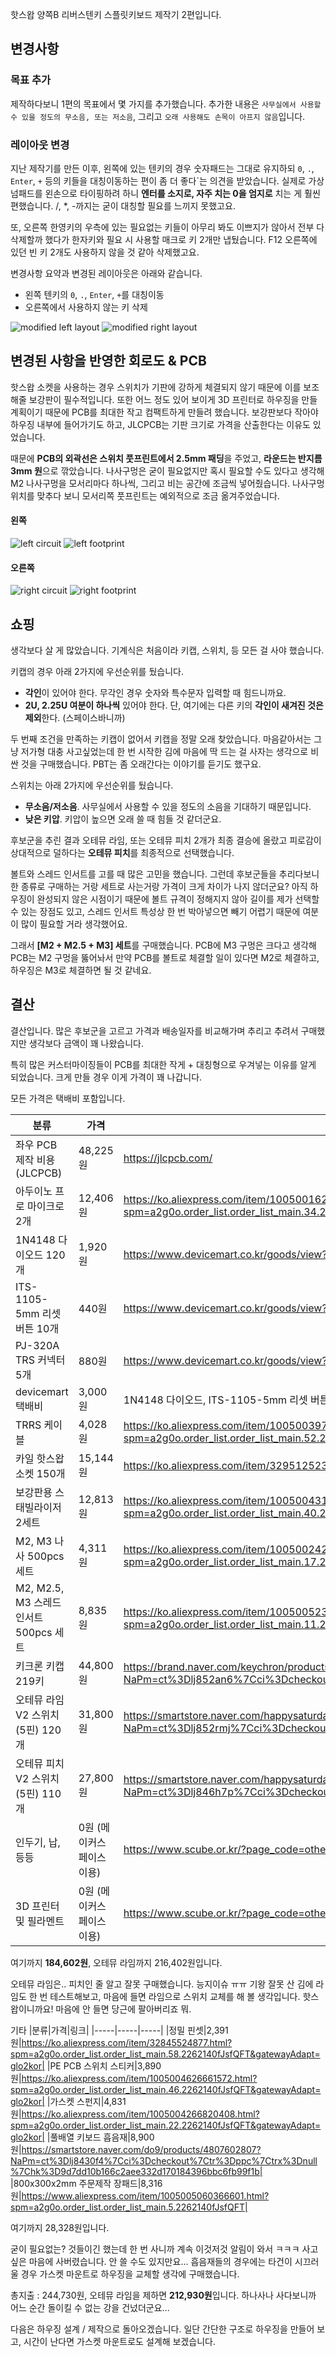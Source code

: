 핫스왑 양쪽B 리버스텐키 스플릿키보드 제작기 2편입니다.

## 변경사항
### 목표 추가
제작하다보니 1편의 목표에서 몇 가지를 추가했습니다. 추가한 내용은 `사무실에서 사용할 수 있을 정도의 무소음, 또는 저소음`, 그리고 `오래 사용해도 손목이 아프지 않음`입니다.

### 레이아웃 변경
지난 제작기를 만든 이후, 왼쪽에 있는 텐키의 경우 숫자패드는 그대로 유지하되 `0`, `.`, `Enter`, `+` 등의 키들을 대칭이동하는 편이 좀 더 좋다`는 의견을 받았습니다. 실제로 가상 넘패드를 왼손으로 타이핑하려 하니 **엔터를 소지로, 자주 치는 0을 엄지로** 치는 게 훨씬 편했습니다. /, *, -까지는 굳이 대칭할 필요를 느끼지 못했고요.

또, 오른쪽 한영키의 우측에 있는 필요없는 키들이 아무리 봐도 이쁘지가 않아서 전부 다 삭제할까 했다가 한자키와 필요 시 사용할 매크로 키 2개만 냅뒀습니다. F12 오른쪽에 있던 빈 키 2개도 사용하지 않을 것 같아 삭제했고요.

변경사항 요약과 변경된 레이아웃은 아래와 같습니다.
 - 왼쪽 텐키의 `0`, `.`, `Enter`, `+`를 대칭이동
 - 오른쪽에서 사용하지 않는 키 삭제

![modified left layout](./layout-left-reversednumpad.png)
![modified right layout](./layout-right.png)

## 변경된 사항을 반영한 회로도 & PCB
핫스왑 소켓을 사용하는 경우 스위치가 기판에 강하게 체결되지 않기 때문에 이를 보조해줄 보강판이 필수적입니다. 또한 어느 정도 있어 보이게 3D 프린터로 하우징을 만들 계획이기 때문에 PCB를 최대한 작고 컴팩트하게 만들려 했습니다. 보강판보다 작아야 하우징 내부에 들어가기도 하고, JLCPCB는 기판 크기로 가격을 산출한다는 이유도 있었습니다.

때문에 **PCB의 외곽선은 스위치 풋프린트에서 2.5mm 패딩**을 주었고, **라운드는 반지름 3mm 원**으로 깎았습니다. 나사구멍은 굳이 필요없지만 혹시 필요할 수도 있다고 생각해 M2 나사구멍을 모서리마다 하나씩, 그리고 비는 공간에 조금씩 넣어줬습니다. 나사구멍 위치를 맞추다 보니 모서리쪽 풋프린트는 예외적으로 조금 옮겨주었습니다.

#### 왼쪽
![left circuit](./left%20circuit.png)
![left footprint](./left%20footprint.png)

#### 오른쪽
![right circuit](./right%20circuit.png)
![right footprint](./right%20footprint.png)

## 쇼핑
생각보다 살 게 많았습니다. 기계식은 처음이라 키캡, 스위치, 등 모든 걸 사야 했습니다. 

키캡의 경우 아래 2가지에 우선순위를 뒀습니다.
 - **각인**이 있어야 한다. 무각인 경우 숫자와 특수문자 입력할 때 힘드니까요.
 - **2U, 2.25U 여분이 하나씩** 있어야 한다. 단, 여기에는 다른 키의 **각인이 새겨진 것은 제외**한다. (스페이스바니까)

두 번째 조건을 만족하는 키캡이 없어서 키캡을 정말 오래 찾았습니다. 마음같아서는 그냥 저가형 대충 사고싶었는데 한 번 시작한 김에 마음에 딱 드는 걸 사자는 생각으로 비싼 것을 구매했습니다. PBT는 좀 오래간다는 이야기를 듣기도 했구요.

스위치는 아래 2가지에 우선순위를 뒀습니다.

 - **무소음/저소음**. 사무실에서 사용할 수 있을 정도의 소음을 기대하기 때문입니다.
 - **낮은 키압**. 키압이 높으면 오래 쓸 때 힘들 것 같더군요.
 
후보군을 추린 결과 오테뮤 라임, 또는 오테뮤 피치 2개가 최종 결승에 올랐고 피로감이 상대적으로 덜하다는 **오테뮤 피치**를 최종적으로 선택했습니다.

볼트와 스레드 인서트를 고를 때 많은 고민을 했습니다. 그런데 후보군들을 추리다보니 한 종류로 구매하는 거랑 세트로 사는거랑 가격이 크게 차이가 나지 않더군요? 아직 하우징이 완성되지 않은 시점이기 때문에 볼트 규격이 정해지지 않아 길이를 제가 선택할 수 있는 장점도 있고, 스레드 인서트 특성상 한 번 박아넣으면 빼기 어렵기 때문에 여분이 많이 필요할 거라 생각했어요.

그래서 **[M2 + M2.5 + M3] 세트**를 구매했습니다. PCB에 M3 구멍은 크다고 생각해 PCB는 M2 구멍을 뚫어놔서 만약 PCB를 볼트로 체결할 일이 있다면 M2로 체결하고, 하우징은 M3로 체결하면 될 것 같네요.

## 결산
결산입니다. 많은 후보군을 고르고 가격과 배송일자를 비교해가며 추리고 추려서 구매했지만 생각보다 금액이 꽤 나왔습니다. 

특히 많은 커스터마이징들이 PCB를 최대한 작게 + 대칭형으로 우겨넣는 이유를 알게 되었습니다. 크게 만들 경우 이게 가격이 꽤 나갑니다.

모든 가격은 택배비 포함입니다.

|분류|가격|링크|
|-----|-----|-----|
|좌우 PCB 제작 비용 (JLCPCB)|48,225원|https://jlcpcb.com/|
|아두이노 프로 마이크로 2개|12,406원|https://ko.aliexpress.com/item/1005001622051348.html?spm=a2g0o.order_list.order_list_main.34.2262140fJsfQFT&gatewayAdapt=glo2kor|
|1N4148 다이오드 120개|1,920원|https://www.devicemart.co.kr/goods/view?no=25|
|ITS-1105-5mm 리셋 버튼 10개|440원|https://www.devicemart.co.kr/goods/view?no=34555|
|PJ-320A TRS 커넥터 5개|880원|https://www.devicemart.co.kr/goods/view?no=15049504|
|devicemart 택배비|3,000원|1N4148 다이오드, ITS-1105-5mm 리셋 버튼, PJ-320A TRS 커넥터|
|TRRS 케이블|4,028원|https://ko.aliexpress.com/item/1005003973270372.html?spm=a2g0o.order_list.order_list_main.52.2262140fJsfQFT&gatewayAdapt=glo2kor|
|카일 핫스왑 소켓 150개|15,144원|https://ko.aliexpress.com/item/32951252318.html?spm=a2g0o.order_list.order_list_main.27.2262140fJsfQFT&gatewayAdapt=glo2kor|
|보강판용 스태빌라이저 2세트|12,813원|https://ko.aliexpress.com/item/1005004318868472.html?spm=a2g0o.order_list.order_list_main.40.2262140fJsfQFT&gatewayAdapt=glo2kor|
|M2, M3 나사 500pcs 세트|4,311원|https://ko.aliexpress.com/item/1005002426046826.html?spm=a2g0o.order_list.order_list_main.17.2262140fJsfQFT&gatewayAdapt=glo2kor|
|M2, M2.5, M3 스레드 인서트 500pcs 세트|8,835원|https://ko.aliexpress.com/item/1005005231413136.html?spm=a2g0o.order_list.order_list_main.11.2262140fJsfQFT&gatewayAdapt=glo2kor|
|키크론 키캡 219키|44,800원|https://brand.naver.com/keychron/products/7674815629?NaPm=ct%3Dlj852an6%7Cci%3Dcheckout%7Ctr%3Dppc%7Ctrx%3Dnull%7Chk%3D116b91bffa69e14c1911d6f6c7ca069388388cfe|
|오테뮤 라임 V2 스위치 (5핀) 120개|31,800원|https://smartstore.naver.com/happysaturday/products/8431789340?NaPm=ct%3Dlj852rmj%7Cci%3Dcheckout%7Ctr%3Dppc%7Ctrx%3Dnull%7Chk%3D0ea2e35f943b3a6f0d0a54ff1a01c9ab92ff01d6|
|오테뮤 피치 V2 스위치 (5핀) 110개|27,800원|https://smartstore.naver.com/happysaturday/products/8362296391?NaPm=ct%3Dlj846h7p%7Cci%3Dcheckout%7Ctr%3Dppc%7Ctrx%3Dnull%7Chk%3Df93780b18bbdcdc4ff2002b4bf0e59c3de9d2c12|
|인두기, 납, 등등|0원 (메이커스페이스 이용)|https://www.scube.or.kr/?page_code=otherpage&code=map|
|3D 프린터 및 필라멘트|0원 (메이커스페이스 이용)|https://www.scube.or.kr/?page_code=otherpage&code=map|

여기까지 **184,602원**, 오테뮤 라임까지 216,402원입니다.

오테뮤 라임은.. 피치인 줄 알고 잘못 구매했습니다. 능지이슈 ㅠㅠ 기왕 잘못 산 김에 라임도 한 번 테스트해보고, 마음에 들면 라임으로 스위치 교체를 해 볼 생각입니다. 핫스왑이니까요! 마음에 안 들면 당근에 팔아버리죠 뭐.

기타
|분류|가격|링크|
|-----|-----|-----|
|정밀 핀셋|2,391원|https://ko.aliexpress.com/item/32845524877.html?spm=a2g0o.order_list.order_list_main.58.2262140fJsfQFT&gatewayAdapt=glo2kor|
|PE PCB 스위치 스티커|3,890원|https://ko.aliexpress.com/item/1005004626661572.html?spm=a2g0o.order_list.order_list_main.46.2262140fJsfQFT&gatewayAdapt=glo2kor|
|가스켓 스펀지|4,831원|https://ko.aliexpress.com/item/1005004266820408.html?spm=a2g0o.order_list.order_list_main.22.2262140fJsfQFT&gatewayAdapt=glo2kor|
|풀배열 키보드 흡음재|8,900원|https://smartstore.naver.com/do9/products/4807602807?NaPm=ct%3Dlj8430f4%7Cci%3Dcheckout%7Ctr%3Dppc%7Ctrx%3Dnull%7Chk%3D9d7dd10b166c2aee332d170184396bbc6fb99f1b|
|800x300x2mm 주문제작 장패드|8,316원|https://www.aliexpress.com/item/1005005060366601.html?spm=a2g0o.order_list.order_list_main.5.2262140fJsfQFT|

여기까지 28,328원입니다.

굳이 필요없는? 것들이긴 했는데 한 번 사니까 계속 이것저것 알림이 와서 ㅋㅋㅋ 사고 싶은 마음에 사버렸습니다. 안 쓸 수도 있지만요... 흡음재들의 경우에는 타건이 시끄러울 경우 가스켓 마운트로 하우징을 교체할 생각에 구매했습니다.

총지출 : 244,730원, 오테뮤 라임을 제하면 **212,930원**입니다. 하나사나 사다보니까 어느 순간 돌이킬 수 없는 강을 건넜더군요...

다음은 하우징 설계 / 제작으로 돌아오겠습니다. 일단 간단한 구조로 하우징을 만들어 보고, 시간이 난다면 가스켓 마운트로도 설계해 보겠습니다.







